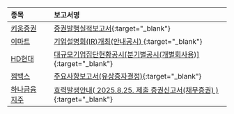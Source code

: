 | **종목** |      |**보고서명** |
| :------- | :--- |:----------- |
| [키움증권](/039490/#dart) | | [증권발행실적보고서](https://dart.fss.or.kr/dsaf001/main.do?rcpNo=20250829001986){:target="_blank"} |
| [이마트](/139480/#dart) | | [기업설명회(IR)개최(안내공시)              ](https://dart.fss.or.kr/dsaf001/main.do?rcpNo=20250829800703){:target="_blank"} |
| [HD현대](/267250/#dart) | | [대규모기업집단현황공시[분기별공시(개별회사용)]](https://dart.fss.or.kr/dsaf001/main.do?rcpNo=20250829001967){:target="_blank"} |
| [젬백스](/082270/#dart) | | [주요사항보고서(유상증자결정)](https://dart.fss.or.kr/dsaf001/main.do?rcpNo=20250829001896){:target="_blank"} |
| [하나금융지주](/086790/#dart) | | [효력발생안내( 2025.8.25. 제출 증권신고서(채무증권) )](https://dart.fss.or.kr/dsaf001/main.do?rcpNo=20250829100003){:target="_blank"} |